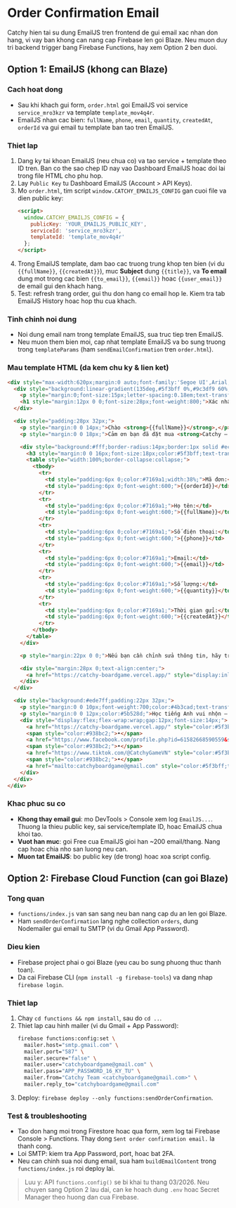 # Order Confirmation Email

Catchy hien tai su dung EmailJS tren frontend de gui email xac nhan don hang, vi vay ban khong can nang cap Firebase len goi Blaze. Neu muon duy tri backend trigger bang Firebase Functions, hay xem Option 2 ben duoi.

## Option 1: EmailJS (khong can Blaze)

### Cach hoat dong
- Sau khi khach gui form, `order.html` goi EmailJS voi service `service_mro3kzr` va template `template_mov4q4r`.
- EmailJS nhan cac bien: `fullName`, `phone`, `email`, `quantity`, `createdAt`, `orderId` va gui email tu template ban tao tren EmailJS.

### Thiet lap
1. Dang ky tai khoan EmailJS (neu chua co) va tao service + template theo ID tren. Ban co the sao chep ID nay vao Dashboard EmailJS hoac doi lai trong file HTML cho phu hop.
2. Lay `Public Key` tu Dashboard EmailJS (Account > API Keys).
3. Mo `order.html`, tim script `window.CATCHY_EMAILJS_CONFIG` gan cuoi file va dien public key:
   ```html
   <script>
     window.CATCHY_EMAILJS_CONFIG = {
       publicKey: 'YOUR_EMAILJS_PUBLIC_KEY',
       serviceId: 'service_mro3kzr',
       templateId: 'template_mov4q4r'
     };
   </script>
   ```
4. Trong EmailJS template, dam bao cac truong trung khop ten bien (vi du `{{fullName}}`, `{{createdAt}}`), muc **Subject** dung `{{title}}`, va **To email** dung mot trong cac bien `{{to_email}}`, `{{email}}` hoac `{{user_email}}` de email gui den khach hang.
5. Test: refresh trang order, gui thu don hang co email hop le. Kiem tra tab EmailJS History hoac hop thu cua khach.

### Tinh chinh noi dung
- Noi dung email nam trong template EmailJS, sua truc tiep tren EmailJS.
- Neu muon them bien moi, cap nhat template EmailJS va bo sung truong trong `templateParams` (ham `sendEmailConfirmation` tren `order.html`).

### Mau template HTML (da kem chu ky & lien ket)
```html
<div style="max-width:620px;margin:0 auto;font-family:'Segoe UI',Arial,sans-serif;background:#f9f6ff;border-radius:18px;overflow:hidden;box-shadow:0 12px 38px rgba(87,63,255,0.18);color:#1b103f;">
  <div style="background:linear-gradient(135deg,#5f3bff 0%,#9c3df9 60%,#ff7676 100%);padding:28px 32px;color:#fff;">
    <p style="margin:0;font-size:15px;letter-spacing:0.18em;text-transform:uppercase;opacity:0.85;">Catchy Boardgame</p>
    <h1 style="margin:12px 0 0;font-size:28px;font-weight:800;">Xác nhận đơn hàng {{orderId}}</h1>
  </div>

  <div style="padding:28px 32px;">
    <p style="margin:0 0 14px;">Chào <strong>{{fullName}}</strong>,</p>
    <p style="margin:0 0 18px;">Cảm ơn bạn đã đặt mua <strong>Catchy – Boardgame học tiếng Anh</strong>. Đội ngũ Catchy đã nhận được yêu cầu và sẽ liên hệ với bạn sớm nhất.</p>

    <div style="background:#fff;border-radius:14px;border:1px solid #ece4ff;padding:20px;">
      <h3 style="margin:0 0 16px;font-size:18px;color:#5f3bff;text-transform:uppercase;letter-spacing:0.08em;">Thông tin đơn hàng</h3>
      <table style="width:100%;border-collapse:collapse;">
        <tbody>
          <tr>
            <td style="padding:6px 0;color:#7169a1;width:38%;">Mã đơn:</td>
            <td style="padding:6px 0;font-weight:600;">{{orderId}}</td>
          </tr>
          <tr>
            <td style="padding:6px 0;color:#7169a1;">Họ tên:</td>
            <td style="padding:6px 0;font-weight:600;">{{fullName}}</td>
          </tr>
          <tr>
            <td style="padding:6px 0;color:#7169a1;">Số điện thoại:</td>
            <td style="padding:6px 0;font-weight:600;">{{phone}}</td>
          </tr>
          <tr>
            <td style="padding:6px 0;color:#7169a1;">Email:</td>
            <td style="padding:6px 0;font-weight:600;">{{email}}</td>
          </tr>
          <tr>
            <td style="padding:6px 0;color:#7169a1;">Số lượng:</td>
            <td style="padding:6px 0;font-weight:600;">{{quantity}}</td>
          </tr>
          <tr>
            <td style="padding:6px 0;color:#7169a1;">Thời gian gửi:</td>
            <td style="padding:6px 0;font-weight:600;">{{createdAt}}</td>
          </tr>
        </tbody>
      </table>
    </div>

    <p style="margin:22px 0 0;">Nếu bạn cần chỉnh sửa thông tin, hãy trả lời email này hoặc liên hệ trực tiếp với Catchy qua <a href="mailto:catchyboardgame@gmail.com" style="color:#5f3bff;font-weight:600;text-decoration:none;">catchyboardgame@gmail.com</a>.</p>

    <div style="margin:28px 0;text-align:center;">
      <a href="https://catchy-boardgame.vercel.app/" style="display:inline-block;padding:12px 28px;background:linear-gradient(135deg,#5f3bff,#ff7676);color:#fff;font-weight:700;border-radius:999px;text-decoration:none;">Khám phá thêm hoạt động Catchy</a>
    </div>
  </div>

  <div style="background:#ede7ff;padding:22px 32px;">
    <p style="margin:0 0 10px;font-weight:700;color:#4b3cad;text-transform:uppercase;letter-spacing:0.12em;">Catchy Team</p>
    <p style="margin:0 0 12px;color:#5b528d;">Học tiếng Anh vui nhộn – chơi là nhớ!</p>
    <div style="display:flex;flex-wrap:wrap;gap:12px;font-size:14px;">
      <a href="https://catchy-boardgame.vercel.app/" style="color:#5f3bff;text-decoration:none;font-weight:600;">Website</a>
      <span style="color:#938bc2;">•</span>
      <a href="https://www.facebook.com/profile.php?id=61582668590559&sk=grid" style="color:#5f3bff;text-decoration:none;font-weight:600;">Facebook</a>
      <span style="color:#938bc2;">•</span>
      <a href="https://www.tiktok.com/@CatchyGameVN" style="color:#5f3bff;text-decoration:none;font-weight:600;">TikTok</a>
      <span style="color:#938bc2;">•</span>
      <a href="mailto:catchyboardgame@gmail.com" style="color:#5f3bff;text-decoration:none;font-weight:600;">catchyboardgame@gmail.com</a>
    </div>
  </div>
</div>
```

### Khac phuc su co
- **Khong thay email gui**: mo DevTools > Console xem log `EmailJS...`. Thuong la thieu public key, sai service/template ID, hoac EmailJS chua khoi tao.
- **Vuot han muc**: goi Free cua EmailJS gioi han ~200 email/thang. Nang cap hoac chia nho san luong neu can.
- **Muon tat EmailJS**: bo public key (de trong) hoac xoa script config.

## Option 2: Firebase Cloud Function (can goi Blaze)

### Tong quan
- `functions/index.js` van san sang neu ban nang cap du an len goi Blaze.
- Ham `sendOrderConfirmation` lang nghe collection `orders`, dung Nodemailer gui email tu SMTP (vi du Gmail App Password).

### Dieu kien
- Firebase project phai o goi Blaze (yeu cau bo sung phuong thuc thanh toan).
- Da cai Firebase CLI (`npm install -g firebase-tools`) va dang nhap `firebase login`.

### Thiet lap
1. Chay `cd functions && npm install`, sau do `cd ..`.
2. Thiet lap cau hinh mailer (vi du Gmail + App Password):
   ```bash
   firebase functions:config:set \
     mailer.host="smtp.gmail.com" \
     mailer.port="587" \
     mailer.secure="false" \
     mailer.user="catchyboardgame@gmail.com" \
     mailer.pass="APP_PASSWORD_16_KY_TU" \
     mailer.from="Catchy Team <catchyboardgame@gmail.com>" \
     mailer.reply_to="catchyboardgame@gmail.com"
   ```
3. Deploy: `firebase deploy --only functions:sendOrderConfirmation`.

### Test & troubleshooting
- Tao don hang moi trong Firestore hoac qua form, xem log tai Firebase Console > Functions. Thay dong `Sent order confirmation email.` la thanh cong.
- Loi SMTP: kiem tra App Password, port, hoac bat 2FA.
- Neu can chinh sua noi dung email, sua ham `buildEmailContent` trong `functions/index.js` roi deploy lai.

> Luu y: API `functions.config()` se bi khai tu thang 03/2026. Neu chuyen sang Option 2 lau dai, can ke hoach dung `.env` hoac Secret Manager theo huong dan cua Firebase.
